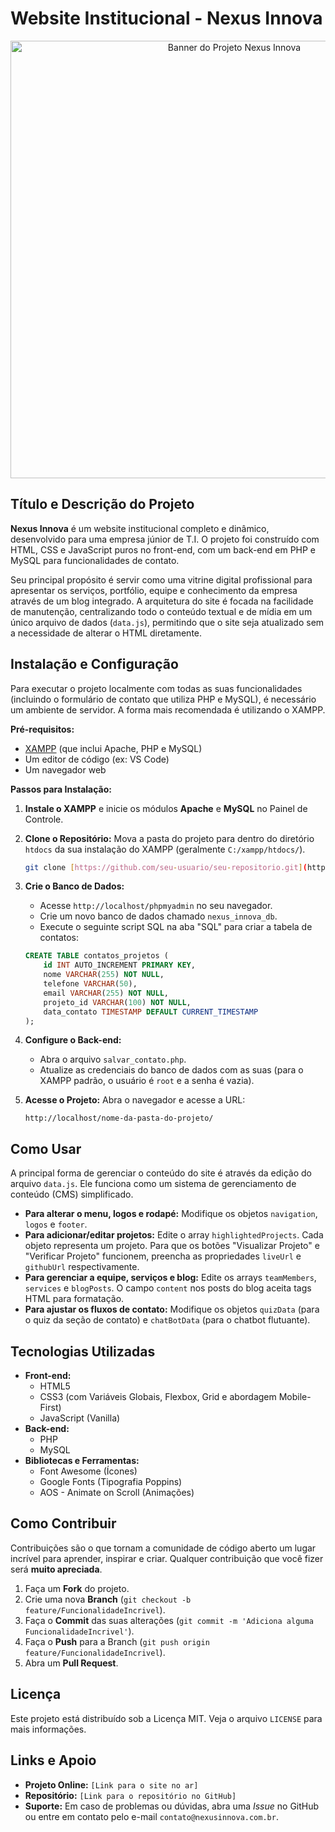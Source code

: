 # Website Institucional - Nexus Innova

<p align="center">
  <img src="https://images.pexels.com/photos/326503/pexels-photo-326503.jpeg?auto=compress&cs=tinysrgb&w=1260&h=750&dpr=1" alt="Banner do Projeto Nexus Innova" width="700"/>
</p>

## Título e Descrição do Projeto

**Nexus Innova** é um website institucional completo e dinâmico, desenvolvido para uma empresa júnior de T.I. O projeto foi construído com HTML, CSS e JavaScript puros no front-end, com um back-end em PHP e MySQL para funcionalidades de contato.

Seu principal propósito é servir como uma vitrine digital profissional para apresentar os serviços, portfólio, equipe e conhecimento da empresa através de um blog integrado. A arquitetura do site é focada na facilidade de manutenção, centralizando todo o conteúdo textual e de mídia em um único arquivo de dados (`data.js`), permitindo que o site seja atualizado sem a necessidade de alterar o HTML diretamente.

## Instalação e Configuração

Para executar o projeto localmente com todas as suas funcionalidades (incluindo o formulário de contato que utiliza PHP e MySQL), é necessário um ambiente de servidor. A forma mais recomendada é utilizando o XAMPP.

**Pré-requisitos:**
-   [XAMPP](https://www.apachefriends.org/pt_br/index.html) (que inclui Apache, PHP e MySQL)
-   Um editor de código (ex: VS Code)
-   Um navegador web

**Passos para Instalação:**

1.  **Instale o XAMPP** e inicie os módulos **Apache** e **MySQL** no Painel de Controle.

2.  **Clone o Repositório:** Mova a pasta do projeto para dentro do diretório `htdocs` da sua instalação do XAMPP (geralmente `C:/xampp/htdocs/`).
    ```bash
    git clone [https://github.com/seu-usuario/seu-repositorio.git](https://github.com/seu-usuario/seu-repositorio.git)
    ```

3.  **Crie o Banco de Dados:**
    -   Acesse `http://localhost/phpmyadmin` no seu navegador.
    -   Crie um novo banco de dados chamado `nexus_innova_db`.
    -   Execute o seguinte script SQL na aba "SQL" para criar a tabela de contatos:
    ```sql
    CREATE TABLE contatos_projetos (
        id INT AUTO_INCREMENT PRIMARY KEY,
        nome VARCHAR(255) NOT NULL,
        telefone VARCHAR(50),
        email VARCHAR(255) NOT NULL,
        projeto_id VARCHAR(100) NOT NULL,
        data_contato TIMESTAMP DEFAULT CURRENT_TIMESTAMP
    );
    ```

4.  **Configure o Back-end:**
    -   Abra o arquivo `salvar_contato.php`.
    -   Atualize as credenciais do banco de dados com as suas (para o XAMPP padrão, o usuário é `root` e a senha é vazia).

5.  **Acesse o Projeto:** Abra o navegador e acesse a URL:
    ```
    http://localhost/nome-da-pasta-do-projeto/
    ```

## Como Usar

A principal forma de gerenciar o conteúdo do site é através da edição do arquivo `data.js`. Ele funciona como um sistema de gerenciamento de conteúdo (CMS) simplificado.

-   **Para alterar o menu, logos e rodapé:** Modifique os objetos `navigation`, `logos` e `footer`.
-   **Para adicionar/editar projetos:** Edite o array `highlightedProjects`. Cada objeto representa um projeto. Para que os botões "Visualizar Projeto" e "Verificar Projeto" funcionem, preencha as propriedades `liveUrl` e `githubUrl` respectivamente.
-   **Para gerenciar a equipe, serviços e blog:** Edite os arrays `teamMembers`, `services` e `blogPosts`. O campo `content` nos posts do blog aceita tags HTML para formatação.
-   **Para ajustar os fluxos de contato:** Modifique os objetos `quizData` (para o quiz da seção de contato) e `chatBotData` (para o chatbot flutuante).

## Tecnologias Utilizadas

-   **Front-end:**
    -   HTML5
    -   CSS3 (com Variáveis Globais, Flexbox, Grid e abordagem Mobile-First)
    -   JavaScript (Vanilla)
-   **Back-end:**
    -   PHP
    -   MySQL
-   **Bibliotecas e Ferramentas:**
    -   Font Awesome (Ícones)
    -   Google Fonts (Tipografia Poppins)
    -   AOS - Animate on Scroll (Animações)

## Como Contribuir

Contribuições são o que tornam a comunidade de código aberto um lugar incrível para aprender, inspirar e criar. Qualquer contribuição que você fizer será **muito apreciada**.

1.  Faça um **Fork** do projeto.
2.  Crie uma nova **Branch** (`git checkout -b feature/FuncionalidadeIncrivel`).
3.  Faça o **Commit** das suas alterações (`git commit -m 'Adiciona alguma FuncionalidadeIncrivel'`).
4.  Faça o **Push** para a Branch (`git push origin feature/FuncionalidadeIncrivel`).
5.  Abra um **Pull Request**.

## Licença

Este projeto está distribuído sob a Licença MIT. Veja o arquivo `LICENSE` para mais informações.

## Links e Apoio

-   **Projeto Online:** `[Link para o site no ar]`
-   **Repositório:** `[Link para o repositório no GitHub]`
-   **Suporte:** Em caso de problemas ou dúvidas, abra uma *Issue* no GitHub ou entre em contato pelo e-mail `contato@nexusinnova.com.br`.